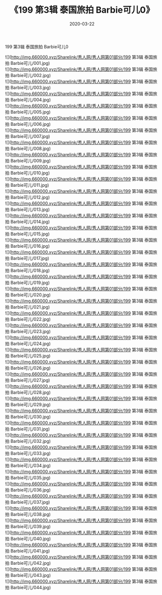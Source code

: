 ﻿---
layout: post
title:  《199 第3辑 泰国旅拍 Barbie可儿0》
date:   2020-03-22
img: http://img.660000.xyz/Sharelink/秀人网/秀人网第01部分/199 第3辑 泰国旅拍 Barbie可儿0/000.jpg
categories: [美女, 清纯, 唯美]
---

199 第3辑 泰国旅拍 Barbie可儿0

  ![](http://img.660000.xyz/Sharelink/秀人网/秀人网第01部分/199 第3辑 泰国旅拍 Barbie可儿/001.jpg) <br> ![](http://img.660000.xyz/Sharelink/秀人网/秀人网第01部分/199 第3辑 泰国旅拍 Barbie可儿/002.jpg) <br> ![](http://img.660000.xyz/Sharelink/秀人网/秀人网第01部分/199 第3辑 泰国旅拍 Barbie可儿/003.jpg) <br> ![](http://img.660000.xyz/Sharelink/秀人网/秀人网第01部分/199 第3辑 泰国旅拍 Barbie可儿/004.jpg) <br> ![](http://img.660000.xyz/Sharelink/秀人网/秀人网第01部分/199 第3辑 泰国旅拍 Barbie可儿/005.jpg) <br> ![](http://img.660000.xyz/Sharelink/秀人网/秀人网第01部分/199 第3辑 泰国旅拍 Barbie可儿/006.jpg) <br> ![](http://img.660000.xyz/Sharelink/秀人网/秀人网第01部分/199 第3辑 泰国旅拍 Barbie可儿/007.jpg) <br> ![](http://img.660000.xyz/Sharelink/秀人网/秀人网第01部分/199 第3辑 泰国旅拍 Barbie可儿/008.jpg) <br> ![](http://img.660000.xyz/Sharelink/秀人网/秀人网第01部分/199 第3辑 泰国旅拍 Barbie可儿/009.jpg) <br> ![](http://img.660000.xyz/Sharelink/秀人网/秀人网第01部分/199 第3辑 泰国旅拍 Barbie可儿/010.jpg) <br> ![](http://img.660000.xyz/Sharelink/秀人网/秀人网第01部分/199 第3辑 泰国旅拍 Barbie可儿/011.jpg) <br> ![](http://img.660000.xyz/Sharelink/秀人网/秀人网第01部分/199 第3辑 泰国旅拍 Barbie可儿/012.jpg) <br> ![](http://img.660000.xyz/Sharelink/秀人网/秀人网第01部分/199 第3辑 泰国旅拍 Barbie可儿/013.jpg) <br> ![](http://img.660000.xyz/Sharelink/秀人网/秀人网第01部分/199 第3辑 泰国旅拍 Barbie可儿/014.jpg) <br> ![](http://img.660000.xyz/Sharelink/秀人网/秀人网第01部分/199 第3辑 泰国旅拍 Barbie可儿/015.jpg) <br> ![](http://img.660000.xyz/Sharelink/秀人网/秀人网第01部分/199 第3辑 泰国旅拍 Barbie可儿/016.jpg) <br> ![](http://img.660000.xyz/Sharelink/秀人网/秀人网第01部分/199 第3辑 泰国旅拍 Barbie可儿/017.jpg) <br> ![](http://img.660000.xyz/Sharelink/秀人网/秀人网第01部分/199 第3辑 泰国旅拍 Barbie可儿/018.jpg) <br> ![](http://img.660000.xyz/Sharelink/秀人网/秀人网第01部分/199 第3辑 泰国旅拍 Barbie可儿/019.jpg) <br> ![](http://img.660000.xyz/Sharelink/秀人网/秀人网第01部分/199 第3辑 泰国旅拍 Barbie可儿/020.jpg) <br> ![](http://img.660000.xyz/Sharelink/秀人网/秀人网第01部分/199 第3辑 泰国旅拍 Barbie可儿/021.jpg) <br> ![](http://img.660000.xyz/Sharelink/秀人网/秀人网第01部分/199 第3辑 泰国旅拍 Barbie可儿/022.jpg) <br> ![](http://img.660000.xyz/Sharelink/秀人网/秀人网第01部分/199 第3辑 泰国旅拍 Barbie可儿/023.jpg) <br> ![](http://img.660000.xyz/Sharelink/秀人网/秀人网第01部分/199 第3辑 泰国旅拍 Barbie可儿/024.jpg) <br> ![](http://img.660000.xyz/Sharelink/秀人网/秀人网第01部分/199 第3辑 泰国旅拍 Barbie可儿/025.jpg) <br> ![](http://img.660000.xyz/Sharelink/秀人网/秀人网第01部分/199 第3辑 泰国旅拍 Barbie可儿/026.jpg) <br> ![](http://img.660000.xyz/Sharelink/秀人网/秀人网第01部分/199 第3辑 泰国旅拍 Barbie可儿/027.jpg) <br> ![](http://img.660000.xyz/Sharelink/秀人网/秀人网第01部分/199 第3辑 泰国旅拍 Barbie可儿/028.jpg) <br> ![](http://img.660000.xyz/Sharelink/秀人网/秀人网第01部分/199 第3辑 泰国旅拍 Barbie可儿/029.jpg) <br> ![](http://img.660000.xyz/Sharelink/秀人网/秀人网第01部分/199 第3辑 泰国旅拍 Barbie可儿/030.jpg) <br> ![](http://img.660000.xyz/Sharelink/秀人网/秀人网第01部分/199 第3辑 泰国旅拍 Barbie可儿/031.jpg) <br> ![](http://img.660000.xyz/Sharelink/秀人网/秀人网第01部分/199 第3辑 泰国旅拍 Barbie可儿/032.jpg) <br> ![](http://img.660000.xyz/Sharelink/秀人网/秀人网第01部分/199 第3辑 泰国旅拍 Barbie可儿/033.jpg) <br> ![](http://img.660000.xyz/Sharelink/秀人网/秀人网第01部分/199 第3辑 泰国旅拍 Barbie可儿/034.jpg) <br> ![](http://img.660000.xyz/Sharelink/秀人网/秀人网第01部分/199 第3辑 泰国旅拍 Barbie可儿/035.jpg) <br> ![](http://img.660000.xyz/Sharelink/秀人网/秀人网第01部分/199 第3辑 泰国旅拍 Barbie可儿/036.jpg) <br> ![](http://img.660000.xyz/Sharelink/秀人网/秀人网第01部分/199 第3辑 泰国旅拍 Barbie可儿/037.jpg) <br> ![](http://img.660000.xyz/Sharelink/秀人网/秀人网第01部分/199 第3辑 泰国旅拍 Barbie可儿/038.jpg) <br> ![](http://img.660000.xyz/Sharelink/秀人网/秀人网第01部分/199 第3辑 泰国旅拍 Barbie可儿/039.jpg) <br> ![](http://img.660000.xyz/Sharelink/秀人网/秀人网第01部分/199 第3辑 泰国旅拍 Barbie可儿/040.jpg) <br> ![](http://img.660000.xyz/Sharelink/秀人网/秀人网第01部分/199 第3辑 泰国旅拍 Barbie可儿/041.jpg) <br> ![](http://img.660000.xyz/Sharelink/秀人网/秀人网第01部分/199 第3辑 泰国旅拍 Barbie可儿/042.jpg) <br> ![](http://img.660000.xyz/Sharelink/秀人网/秀人网第01部分/199 第3辑 泰国旅拍 Barbie可儿/043.jpg) <br> ![](http://img.660000.xyz/Sharelink/秀人网/秀人网第01部分/199 第3辑 泰国旅拍 Barbie可儿/044.jpg) <br>